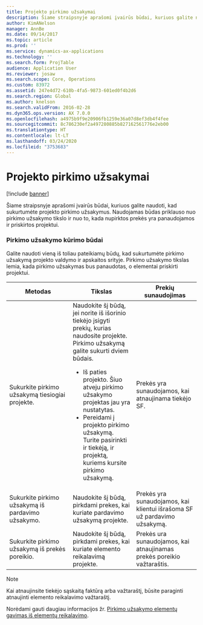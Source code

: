```yaml
---
title: Projekto pirkimo užsakymai
description: Šiame straipsnyje aprašomi įvairūs būdai, kuriuos galite naudoti, kad sukurtumėte projekto pirkimo užsakymus. Naudojamas būdas priklauso nuo pirkimo užsakymo tikslo ir nuo to, kada nupirktos prekės yra panaudojamos ir priskirtos projektui.
author: KimANelson
manager: AnnBe
ms.date: 09/14/2017
ms.topic: article
ms.prod: ''
ms.service: dynamics-ax-applications
ms.technology: ''
ms.search.form: ProjTable
audience: Application User
ms.reviewer: josaw
ms.search.scope: Core, Operations
ms.custom: 83972
ms.assetid: 247e4d72-610b-4fa5-9873-601ed0f4b2d6
ms.search.region: Global
ms.author: knelson
ms.search.validFrom: 2016-02-28
ms.dyn365.ops.version: AX 7.0.0
ms.openlocfilehash: a4975b9f9e20906fb1259e36a07d8ef3db4f4fee
ms.sourcegitcommit: 8c786230ef2a497280885b827162561776e2eb00
ms.translationtype: HT
ms.contentlocale: lt-LT
ms.lasthandoff: 03/24/2020
ms.locfileid: "3753683"
---
```

# <a name="purchase-orders-for-a-project"></a>Projekto pirkimo užsakymai

[!include [banner](../includes/banner.md)]

Šiame straipsnyje aprašomi įvairūs būdai, kuriuos galite naudoti, kad sukurtumėte projekto pirkimo užsakymus. Naudojamas būdas priklauso nuo pirkimo užsakymo tikslo ir nuo to, kada nupirktos prekės yra panaudojamos ir priskirtos projektui.

### <a name="methods-for-creating-a-purchase-order"></a>Pirkimo užsakymo kūrimo būdai

Galite naudoti vieną iš toliau pateikiamų būdų, kad sukurtumėte pirkimo užsakymą projekto valdymo ir apskaitos srityje. Pirkimo užsakymo tikslas lemia, kada pirkimo užsakymas bus panaudotas, o elementai priskirti projektui.

<table>
<colgroup>
<col width="33%" />
<col width="33%" />
<col width="33%" />
</colgroup>
<thead>
<tr class="header">
<th>Metodas</th>
<th>Tikslas</th>
<th>Prekių sunaudojimas</th>
</tr>
</thead>
<tbody>
<tr class="odd">
<td>Sukurkite pirkimo užsakymą tiesiogiai projekte.</td>
<td>Naudokite šį būdą, jei norite iš išorinio tiekėjo įsigyti prekių, kurias naudosite projekte. Pirkimo užsakymą galite sukurti dviem būdais.
<ul>
<li>Iš paties projekto. Šiuo atveju pirkimo užsakymo projektas jau yra nustatytas.</li>
<li>Pereidami į projekto pirkimo užsakymą. Turite pasirinkti ir tiekėją, ir projektą, kuriems kursite pirkimo užsakymą.</li>
</ul></td>
<td>Prekės yra sunaudojamos, kai atnaujinama tiekėjo SF.</td>
</tr>
<tr class="even">
<td>Sukurkite pirkimo užsakymą iš pardavimo užsakymo.</td>
<td>Naudokite šį būdą, pirkdami prekes, kai kuriate pardavimo užsakymą projekte.</td>
<td>Prekės yra sunaudojamos, kai klientui išrašoma SF už pardavimo užsakymą.</td>
</tr>
<tr class="odd">
<td>Sukurkite pirkimo užsakymą iš prekės poreikio.</td>
<td>Naudokite šį būdą, pirkdami prekes, kai kuriate elemento reikalavimą projekte.</td>
<td>Prekės ura sunaudojamos, kai atnaujinamas prekės poreikio važtaraštis.</td>
</tr>
</tbody>
</table>

> [!NOTE] 
> Kai atnaujinsite tiekėjo sąskaitą faktūrą arba važtaraštį, būsite paraginti atnaujinti elemento reikalavimo važtaraštį.

Norėdami gauti daugiau informacijos žr. [Pirkimo užsakymo elementų gavimas iš elementų reikalavimo](tasks/receive-items-purchase-order-item-requirement.md).


